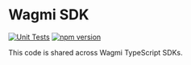 # Wagmi SDK

[![Unit Tests](https://github.com/RealWagmi/sdk/actions/workflows/unit-tests.yml/badge.svg)](https://github.com/RealWagmi/sdk/actions/workflows/unit-tests.yml)
[![npm version](https://img.shields.io/npm/v/@real-wagmi/sdk/latest.svg)](https://www.npmjs.com/package/@real-wagmi/sdk/v/latest)

This code is shared across Wagmi TypeScript SDKs.